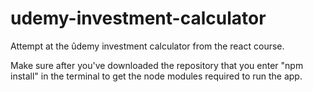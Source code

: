 # udemy-investment-calculator

Attempt at the ûdemy investment calculator from the react course.

Make sure after you've downloaded the repository that you enter "npm install" in the terminal to get the node modules required to run the app.